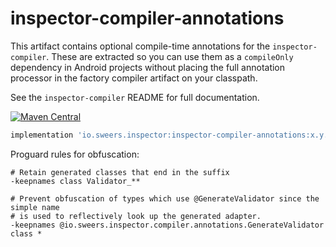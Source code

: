 inspector-compiler-annotations
======================================

This artifact contains optional compile-time annotations for the `inspector-compiler`. 
These are extracted so you can use them as a `compileOnly` dependency in Android projects without 
placing the full annotation processor in the factory compiler artifact on your classpath.

See the `inspector-compiler` README for full documentation.

[![Maven Central](https://img.shields.io/maven-central/v/io.sweers.inspector/inspector-compiler-annotations.svg)](https://mvnrepository.com/artifact/io.sweers.inspector/inspector-compiler-annotations)
```gradle
implementation 'io.sweers.inspector:inspector-compiler-annotations:x.y.z'
```
Proguard rules for obfuscation:

```proguard
# Retain generated classes that end in the suffix
-keepnames class Validator_**

# Prevent obfuscation of types which use @GenerateValidator since the simple name
# is used to reflectively look up the generated adapter.
-keepnames @io.sweers.inspector.compiler.annotations.GenerateValidator class *
```
